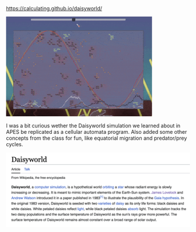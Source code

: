 https://calculating.github.io/daisyworld/

![demo of the website](clip.gif)

I was a bit curious wether the Daisyworld simulation we learned about in APES be replicated as a cellular automata program. Also added some other concepts from the class for fun, like equatorial migration and predator/prey cycles.

![wikipedia snippet about the Daisyworld simulation](wikipedia.png)
